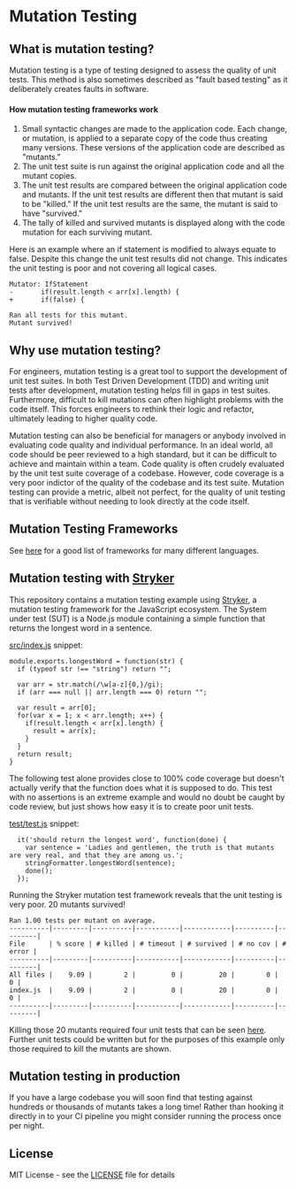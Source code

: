 # Mutation Testing

## What is mutation testing?

Mutation testing is a type of testing designed to assess the quality of unit tests.
This method is also sometimes described as "fault based testing" as it deliberately creates faults in software.

#### How mutation testing frameworks work

1. Small syntactic changes are made to the application code. Each change, or mutation, is applied to a separate copy of the code thus creating many versions. These versions of the application code are described as "mutants."
2. The unit test suite is run against the original application code and all the mutant copies.
3. The unit test results are compared between the original application code and mutants. If the unit test results are different then that mutant is said to be "killed." If the unit test results are the same, the mutant is said to have "survived."
4. The tally of killed and survived mutants is displayed along with the code mutation for each surviving mutant.

Here is an example where an if statement is modified to always equate to false.
Despite this change the unit test results did not change. This indicates the unit testing is poor and not covering all logical cases.
```
Mutator: IfStatement
-       if(result.length < arr[x].length) {
+       if(false) {

Ran all tests for this mutant.
Mutant survived!
```

## Why use mutation testing?

For engineers, mutation testing is a great tool to support the development of unit test suites. 
In both Test Driven Development (TDD) and writing unit tests after development, mutation testing helps fill in gaps in test suites.
Furthermore, difficult to kill mutations can often highlight problems with the code itself.
This forces engineers to rethink their logic and refactor, ultimately leading to higher quality code.

Mutation testing can also be beneficial for managers or anybody involved in evaluating code quality and individual performance.
In an ideal world, all code should be peer reviewed to a high standard, but it can be difficult to achieve and maintain within a team.
Code quality is often crudely evaluated by the unit test suite coverage of a codebase.
However, code coverage is a very poor indictor of the quality of the codebase and its test suite.
Mutation testing can provide a metric, albeit not perfect, for the quality of unit testing that is verifiable without needing to look directly at the code itself.

## Mutation Testing Frameworks

See [here](https://github.com/theofidry/mutation-testing) for a good list of frameworks for many different languages.

## Mutation testing with [Stryker](https://stryker-mutator.io/)

This repository contains a mutation testing example using [Stryker](https://stryker-mutator.io/), a mutation testing framework for the JavaScript ecosystem.
The System under test (SUT) is a Node.js module containing a simple function that returns the longest word in a sentence.

[src/index.js](src/index.js) snippet:
```
module.exports.longestWord = function(str) {
  if (typeof str !== "string") return "";

  var arr = str.match(/\w[a-z]{0,}/gi);
  if (arr === null || arr.length === 0) return "";

  var result = arr[0];
  for(var x = 1; x < arr.length; x++) {
    if(result.length < arr[x].length) {
      result = arr[x];
    } 
  }
  return result;
}
```

The following test alone provides close to 100% code coverage but doesn't actually verify that the function does what it is supposed to do.
This test with no assertions is an extreme example and would no doubt be caught by code review, but just shows how easy it is to create poor unit tests.

[test/test.js](test/test.js) snippet:
```
  it('should return the longest word', function(done) {
    var sentence = 'Ladies and gentlemen, the truth is that mutants are very real, and that they are among us.';
    stringFormatter.longestWord(sentence);
    done();
  });
```

Running the Stryker mutation test framework reveals that the unit testing is very poor.
20 mutants survived!

```
Ran 1.00 tests per mutant on average.
----------|---------|----------|-----------|------------|----------|---------|
File      | % score | # killed | # timeout | # survived | # no cov | # error |
----------|---------|----------|-----------|------------|----------|---------|
All files |    9.09 |        2 |         0 |         20 |        0 |       0 |
index.js  |    9.09 |        2 |         0 |         20 |        0 |       0 |
----------|---------|----------|-----------|------------|----------|---------|
```

Killing those 20 mutants required four unit tests that can be seen [here](test/test.js).
Further unit tests could be written but for the purposes of this example only those required to kill the mutants are shown.

## Mutation testing in production

If you have a large codebase you will soon find that testing against hundreds or thousands of mutants takes a long time!
Rather than hooking it directly in to your CI pipeline you might consider running the process once per night.

## License

MIT License - see the [LICENSE](LICENSE) file for details
